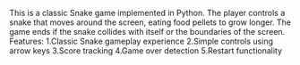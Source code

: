 This is a classic Snake game implemented in Python.
The player controls a snake that moves around the screen, eating food pellets to grow longer.
The game ends if the snake collides with itself or the boundaries of the screen.
Features:
1.Classic Snake gameplay experience
2.Simple controls using arrow keys
3.Score tracking
4.Game over detection
5.Restart functionality
